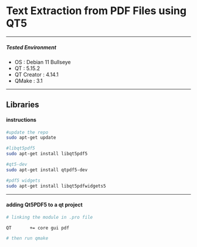 # Text Extraction from PDF Files using QT5

---------------------------------------------------
##### Tested Environment
- OS : Debian 11 Bullseye
- QT : 5.15.2
- QT Creator : 4.14.1
- QMake : 3.1
---------------------------------------------------
Libraries
---------------------------------------------------


#### instructions
```sh
#update the repo
sudo apt-get update

#libqt5pdf5
sudo apt-get install libqt5pdf5

#qt5-dev
sudo apt-get install qtpdf5-dev

#pdf5 widgets
sudo apt-get install libqt5pdfwidgets5

```

----------------------------
#### adding Qt5PDF5 to a qt project
```sh
# linking the module in .pro file

QT       += core gui pdf

# then run qmake
```
